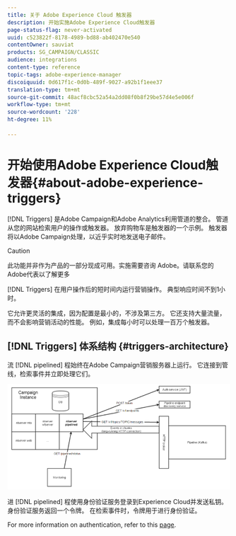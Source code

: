 ```yaml
---
title: 关于 Adobe Experience Cloud 触发器
description: 开始实施Adobe Experience Cloud触发器
page-status-flag: never-activated
uuid: c523822f-8178-4989-bd88-ab402470e540
contentOwner: sauviat
products: SG_CAMPAIGN/CLASSIC
audience: integrations
content-type: reference
topic-tags: adobe-experience-manager
discoiquuid: 0d617f1c-0d0b-489f-9027-a92b1f1eee37
translation-type: tm+mt
source-git-commit: 48acf8cbc52a54a2dd08f0b8f29be57d4e5e006f
workflow-type: tm+mt
source-wordcount: '228'
ht-degree: 11%

---
```



# 开始使用Adobe Experience Cloud触发器{#about-adobe-experience-triggers}

[!DNL Triggers] 是Adobe Campaign和Adobe Analytics利用管道的整合。 管道从您的网站检索用户的操作或触发器。 放弃购物车是触发器的一个示例。 触发器将以Adobe Campaign处理，以近乎实时地发送电子邮件。

>[!CAUTION]
>
>此功能并非作为产品的一部分现成可用。实施需要咨询 Adobe。请联系您的Adobe代表以了解更多

[!DNL Triggers] 在用户操作后的短时间内运行营销操作。 典型响应时间不到1小时。

它允许更灵活的集成，因为配置是最小的，不涉及第三方。
它还支持大量流量，而不会影响营销活动的性能。 例如，集成每小时可以处理一百万个触发器。

## [!DNL Triggers] 体系结构 {#triggers-architecture}

流 [!DNL pipelined] 程始终在Adobe Campaign营销服务器上运行。 它连接到管线，检索事件并立即处理它们。

![](assets/triggers_2.png)

进 [!DNL pipelined] 程使用身份验证服务登录到Experience Cloud并发送私钥。 身份验证服务返回一个令牌。 在检索事件时，令牌用于进行身份验证。

For more information on authentication, refer to this [page](../../integrations/using/configuring-adobe-io.md).
